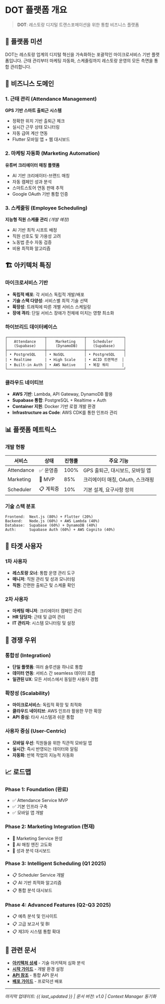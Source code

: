 # DOT 플랫폼 개요

> **DOT**: 레스토랑 디지털 트랜스포메이션을 위한 통합 비즈니스 플랫폼

## 🎯 플랫폼 미션

DOT는 레스토랑 업계의 디지털 혁신을 가속화하는 포괄적인 마이크로서비스 기반 플랫폼입니다. 근태 관리부터 마케팅 자동화, 스케줄링까지 레스토랑 운영의 모든 측면을 통합 관리합니다.

## 🏢 비즈니스 도메인

### 1. 근태 관리 (Attendance Management)
**GPS 기반 스마트 출퇴근 시스템**
- 정확한 위치 기반 출퇴근 체크
- 실시간 근무 상태 모니터링
- 자동 급여 계산 연동
- Flutter 모바일 앱 + 웹 대시보드

### 2. 마케팅 자동화 (Marketing Automation)
**유튜버 크리에이터 매칭 플랫폼**
- AI 기반 크리에이터-브랜드 매칭
- 자동 캠페인 성과 분석
- 스마트스토어 연동 판매 추적
- Google OAuth 기반 통합 인증

### 3. 스케줄링 (Employee Scheduling)
**지능형 직원 스케줄 관리** *(개발 예정)*
- AI 기반 최적 시프트 배정
- 직원 선호도 및 가용성 고려
- 노동법 준수 자동 검증
- 비용 최적화 알고리즘

## 🏗️ 아키텍처 특징

### 마이크로서비스 기반
- **독립적 배포**: 각 서비스 독립적 개발/배포
- **기술 스택 다양성**: 서비스별 최적 기술 선택
- **확장성**: 트래픽에 따른 개별 서비스 스케일링
- **장애 격리**: 단일 서비스 장애가 전체에 미치는 영향 최소화

### 하이브리드 데이터베이스
```
┌─────────────────┬─────────────────┬─────────────────┐
│   Attendance    │    Marketing    │   Scheduler     │
│   (Supabase)    │    (DynamoDB)   │   (Supabase)    │
├─────────────────┼─────────────────┼─────────────────┤
│ • PostgreSQL    │ • NoSQL         │ • PostgreSQL    │
│ • Realtime      │ • High Scale    │ • ACID 트랜잭션  │
│ • Built-in Auth │ • AWS Native    │ • 복잡 쿼리      │
└─────────────────┴─────────────────┴─────────────────┘
```

### 클라우드 네이티브
- **AWS 기반**: Lambda, API Gateway, DynamoDB 활용
- **Supabase 통합**: PostgreSQL + Realtime + Auth
- **Container 지원**: Docker 기반 로컬 개발 환경
- **Infrastructure as Code**: AWS CDK를 통한 인프라 관리

## 📊 플랫폼 메트릭스

### 개발 현황
| 서비스 | 상태 | 진행률 | 주요 기능 |
|--------|------|--------|----------|
| Attendance | ✅ 운영중 | 100% | GPS 출퇴근, 대시보드, 모바일 앱 |
| Marketing | 🚧 MVP | 85% | 크리에이터 매칭, OAuth, 스크래핑 |
| Scheduler | 📋 계획중 | 10% | 기본 설계, 요구사항 정의 |

### 기술 스택 분포
```
Frontend:  Next.js (80%) + Flutter (20%)
Backend:   Node.js (60%) + AWS Lambda (40%)
Database:  Supabase (60%) + DynamoDB (40%)
Auth:      Supabase Auth (60%) + AWS Cognito (40%)
```

## 🎯 타겟 사용자

### 1차 사용자
- **레스토랑 오너**: 통합 운영 관리 도구
- **매니저**: 직원 관리 및 성과 모니터링
- **직원**: 간편한 출퇴근 및 스케줄 확인

### 2차 사용자
- **마케팅 매니저**: 크리에이터 캠페인 관리
- **HR 담당자**: 근태 및 급여 관리
- **IT 관리자**: 시스템 모니터링 및 설정

## 🚀 경쟁 우위

### 통합성 (Integration)
- **단일 플랫폼**: 여러 솔루션을 하나로 통합
- **데이터 연동**: 서비스 간 seamless 데이터 흐름
- **일관된 UX**: 모든 서비스에서 동일한 사용자 경험

### 확장성 (Scalability)
- **마이크로서비스**: 독립적 확장 및 최적화
- **클라우드 네이티브**: AWS 인프라 활용한 무한 확장
- **API 중심**: 타사 시스템과 쉬운 통합

### 사용자 중심 (User-Centric)
- **모바일 우선**: 직원들을 위한 직관적 모바일 앱
- **실시간**: 즉시 반영되는 데이터와 알림
- **자동화**: 반복 작업의 지능적 자동화

## 📈 로드맵

### Phase 1: Foundation (완료)
- ✅ Attendance Service MVP
- ✅ 기본 인프라 구축
- ✅ 모바일 앱 개발

### Phase 2: Marketing Integration (현재)
- 🚧 Marketing Service 완성
- 🚧 AI 매칭 엔진 고도화
- 🚧 성과 분석 대시보드

### Phase 3: Intelligent Scheduling (Q1 2025)
- 📋 Scheduler Service 개발
- 📋 AI 기반 최적화 알고리즘
- 📋 통합 분석 대시보드

### Phase 4: Advanced Features (Q2-Q3 2025)
- 📋 예측 분석 및 인사이트
- 📋 고급 보고서 및 BI
- 📋 제3자 시스템 통합 확대

## 🔗 관련 문서

- **[아키텍처 상세](./architecture.md)** - 기술 아키텍처 심화 분석
- **[시작 가이드](./getting-started.md)** - 개발 환경 설정
- **[API 참조](./api-reference.md)** - 통합 API 문서
- **[배포 가이드](./deployment.md)** - 프로덕션 배포

---

*마지막 업데이트: {{ last_updated }} | 문서 버전: v1.0 | Context Manager 동기화*